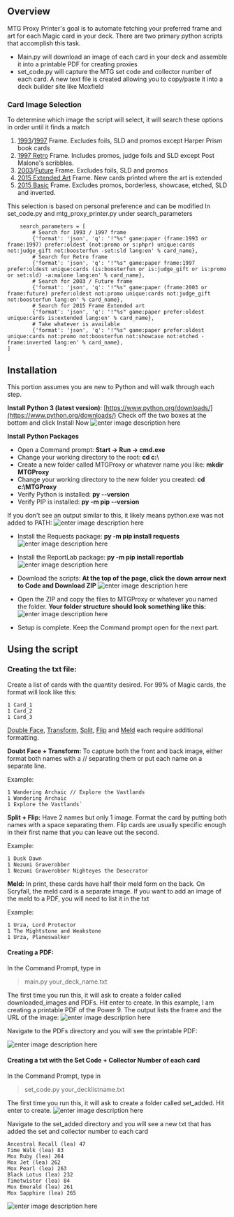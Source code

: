 ## Overview

MTG Proxy Printer's goal is to automate fetching your preferred frame and art for each Magic card in your deck.
There are two primary python scripts that accomplish this task. 

 - Main.py will download an image of each card in your deck and assemble it into a printable PDF for creating proxies
 - set_code.py will capture the MTG set code and collector number of each card. A new text file is created allowing you to copy/paste it into a deck builder site like Moxfield

### Card Image Selection
To determine which image the script will select, it will search these options in order until it finds a match
1. [1993](https://scryfall.com/search?q=game:paper%20frame:1993%20prefer:oldest%20%28not:promo%20or%20s:phpr%29%20unique:cards%20not:judge_gift%20not:boosterfun%20-set:sld%20lang:en&unique=cards&as=grid&order=name)/[1997](https://scryfall.com/search?q=game:paper%20frame:1997%20prefer:oldest%20%28not:promo%20or%20s:phpr%29%20unique:cards%20not:judge_gift%20not:boosterfun%20-set:sld%20lang:en&unique=cards&as=grid&order=name) Frame. Excludes foils, SLD and promos except Harper Prism book cards
2. [1997 Retro](https://scryfall.com/search?q=game:paper%20frame:1997%20prefer:oldest%20unique:cards%20%28is:boosterfun%20or%20is:judge_gift%20or%20is:promo%20or%20set:sld%29%20-a:malone%20lang:en&unique=cards&as=grid&order=name) Frame. Includes promos, judge foils and SLD except Post Malone's scribbles. 
3. [2003](https://scryfall.com/search?q=frame:2003&unique=cards&as=grid&order=name)/[Future](https://scryfall.com/search?q=frame:future&unique=cards&as=grid&order=name) Frame. Excludes foils, SLD and promos
4. [2015 Extended Art](https://scryfall.com/search?q=game:paper%20prefer:oldest%20unique:cards%20is:extended%20lang:en&unique=cards&as=grid&order=name) Frame. New cards printed where the art is extended
5. [2015 Basic](https://scryfall.com/search?q=game:paper%20prefer:oldest%20unique:cards%20not:promo%20not:boosterfun%20not:showcase%20not:etched%20-frame:inverted%20lang:en&unique=cards&as=grid&order=name) Frame. Excludes promos, borderless, showcase, etched, SLD and inverted.

This selection is based on personal preference and can be modified
In set_code.py and mtg_proxy_printer.py under search_parameters

        search_parameters = [
            # Search for 1993 / 1997 frame
            {'format': 'json', 'q': '!"%s" game:paper (frame:1993 or frame:1997) prefer:oldest (not:promo or s:phpr) unique:cards not:judge_gift not:boosterfun -set:sld lang:en' % card_name},
            # Search for Retro frame
            {'format': 'json', 'q': '!"%s" game:paper frame:1997 prefer:oldest unique:cards (is:boosterfun or is:judge_gift or is:promo or set:sld) -a:malone lang:en' % card_name},
            # Search for 2003 / Future frame
            {'format': 'json', 'q': '!"%s" game:paper (frame:2003 or frame:future) prefer:oldest not:promo unique:cards not:judge_gift not:boosterfun lang:en' % card_name},
            # Search for 2015 Frame Extended art
            {'format': 'json', 'q': '!"%s" game:paper prefer:oldest unique:cards is:extended lang:en' % card_name},
            # Take whatever is available
            {'format': 'json', 'q': '!"%s" game:paper prefer:oldest unique:cards not:promo not:boosterfun not:showcase not:etched -frame:inverted lang:en' % card_name},    
    ]

## Installation
This portion assumes you are new to Python and will walk through each step.

**Install Python 3 (latest version)**: [https://www.python.org/downloads/](https://www.python.org/downloads/)
Check off the two boxes at the bottom and click Install Now
![enter image description here](https://github.com/rrseeley/MTG_Proxy_Printer/assets/57955702/53105a71-37a8-4a2e-aca4-2aac5b5d1e31)

**Install Python Packages** 
-  Open a Command prompt: **Start -> Run -> cmd.exe**
- Change your working directory to the root: **cd c:**\ 
- Create a new folder called MTGProxy or whatever name you like: **mkdir MTGProxy**
- Change your working directory to the new folder you created: **cd c:\MTGProxy**
- Verify Python is installed: **py --version**
- Verify PIP is installed: **py -m pip --version**
  
If you don't see an output similar to this, it likely means python.exe was not added to PATH:
![enter image description here](https://github.com/rrseeley/MTG_Proxy_Printer/assets/57955702/4ddc5456-bae6-48ff-b895-63a193b8d4a0)

- Install the Requests package: **py -m pip install requests**
![enter image description here](https://github.com/rrseeley/MTG_Proxy_Printer/assets/57955702/70c4ddd8-7cef-4c05-a096-4f8b0cde35ae)

- Install the ReportLab package: **py -m pip install reportlab**
![enter image description here](https://github.com/rrseeley/MTG_Proxy_Printer/assets/57955702/5b6a957f-3918-42ec-bbe3-18d2405ae921)

- Download the scripts: **At the top of the page, click the down arrow next to Code and Download ZIP**
![enter image description here](https://github.com/rrseeley/MTG_Proxy_Printer/assets/57955702/b13c21bf-cb4d-4dea-ab8a-65664f82029c)

- Open the ZIP and copy the files to MTGProxy or whatever you named the folder. **Your folder structure should look something like this:**
![enter image description here](https://github.com/rrseeley/MTG_Proxy_Printer/assets/57955702/7e461ddc-c2ff-4a96-a5f2-1db45d45912a)

- Setup is complete. Keep the Command prompt open for the next part.

## Using the script
### Creating the txt file:
Create a list of cards with the quantity desired. For 99% of Magic cards, the format will look like this:

    1 Card_1 
    1 Card_2 
    1 Card_3

[Double Face](https://scryfall.com/search?q=is:dfc%20game:paper%20is:commander&unique=cards&as=grid&order=name), [Transform](https://scryfall.com/search?q=is:transform&unique=cards&as=grid&order=name), [Split](https://scryfall.com/search?q=is:split&unique=cards&as=grid&order=name), [Flip](https://scryfall.com/search?q=is:flip&unique=cards&as=grid&order=name) and [Meld](https://scryfall.com/search?q=is:meld&unique=cards&as=grid&order=name) each require additional formatting.

**Doubt Face + Transform:** To capture both the front and back image, either format both names with a // separating them or put each name on a separate line.

Example: 

    1 Wandering Archaic // Explore the Vastlands
    1 Wandering Archaic
    1 Explore the Vastlands`

**Split + Flip:** Have 2 names but only 1 image. Format the card by putting both names with a space separating them. Flip cards are usually specific enough in their first name that you can leave out the second.

Example:

    1 Dusk Dawn
    1 Nezumi Graverobber
    1 Nezumi Graverobber Nighteyes the Desecrator
    
**Meld:** In print, these cards have half their meld form on the back. On Scryfall, the meld card is a separate image. If you want to add an image of the meld to a PDF, you will need to list it in the txt

Example:

    1 Urza, Lord Protector
    1 The Mightstone and Weakstone
    1 Urza, Planeswalker 
#### Creating a PDF: 
In the Command Prompt, type in 

> main.py your_deck_name.txt

The first time you run this, it will ask to create a folder called downloaded_images and PDFs. Hit enter to create.
In this example, I am creating a printable PDF of the Power 9. The output lists the frame and the URL of the image:
![enter image description here](https://github.com/rrseeley/MTG_Proxy_Printer/assets/57955702/c0441ce6-885d-4848-aaba-5b4c63a5962c)

Navigate to the PDFs directory and you will see the printable PDF:

![enter image description here](https://github.com/rrseeley/MTG_Proxy_Printer/assets/57955702/e4b9cc59-dfda-47db-968c-b096ff378c33)

#### Creating a txt with the Set Code + Collector Number of each card

In the Command Prompt, type in 

> set_code.py your_decklistname.txt

The first time you run this, it will ask to create a folder called set_added. Hit enter to create.
![enter image description here](https://github.com/rrseeley/MTG_Proxy_Printer/assets/57955702/d0a952a4-cd33-47db-a050-6915e4a48e97)

Navigate to the set_added directory and you will see a new txt that has added the set and collector number to each card

    Ancestral Recall (lea) 47
    Time Walk (lea) 83
    Mox Ruby (lea) 264
    Mox Jet (lea) 262
    Mox Pearl (lea) 263
    Black Lotus (lea) 232
    Timetwister (lea) 84
    Mox Emerald (lea) 261
    Mox Sapphire (lea) 265
![enter image description here](https://github.com/rrseeley/MTG_Proxy_Printer/assets/57955702/7d816ef0-9fc8-472a-ba06-0f6bb1096ed7)



